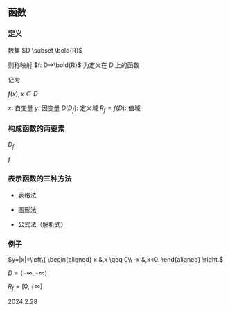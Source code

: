 ## 函数

### 定义

数集 $D \subset \bold{R}$

则称映射 $f: D→\bold{R}$ 为定义在 $D$ 上的函数

记为

$f(x), x \in D$

$x$: 自变量
$y$: 因变量
$D(D_f)$: 定义域
$R_f=f(D)$: 值域

### 构成函数的两要素

$D_f$

$f$

### 表示函数的三种方法

* 表格法

* 图形法

* 公式法（解析式）

### 例子

$y=|x|=\left\{
    \begin{aligned}
    x &,x \geq 0\\
    -x &,x<0.
    \end{aligned}
\right.$

$D=(-\infty,+\infty)$

$R_f=[0,+\infty]$

2024.2.28
